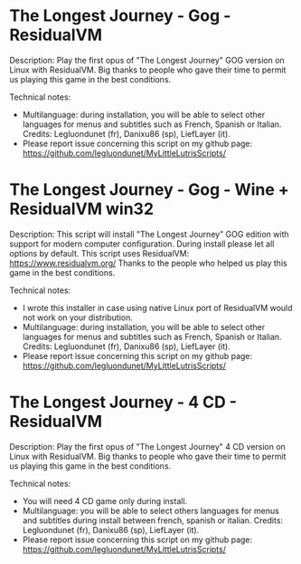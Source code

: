 # The Longest Journey - Gog - ResidualVM

Description:
Play the first opus of "The Longest Journey" GOG version on Linux with ResidualVM.
Big thanks to people who gave their time to permit us playing this game in the best conditions.

Technical notes:
- Multilanguage: during installation, you will be able to select other languages for menus and subtitles such as French, Spanish or Italian. Credits: Legluondunet (fr), Danixu86 (sp), LiefLayer (it).
- Please report issue concerning this script on my github page:
https://github.com/legluondunet/MyLittleLutrisScripts/

# The Longest Journey - Gog - Wine + ResidualVM win32

Description:
This script will install "The Longest Journey" GOG edition with support for modern computer configuration.
During install please let all options by default.
This script uses ResidualVM: https://www.residualvm.org/
Thanks to the people who helped us play this game in the best conditions.

Technical notes:
- I wrote this installer in case using native Linux port of ResidualVM would not work on your distribution.
- Multilanguage: during installation, you will be able to select other languages for menus and subtitles such as French, Spanish or Italian. Credits: Legluondunet (fr), Danixu86 (sp), LiefLayer (it).
- Please report issue concerning this script on my github page:
https://github.com/legluondunet/MyLittleLutrisScripts/

# The Longest Journey - 4 CD - ResidualVM

Description:
Play the first opus of "The Longest Journey" 4 CD version on Linux with ResidualVM.
Big thanks to people who gave their time to permit us playing this game in the best conditions.

Technical notes:
- You will need 4 CD game only during install.
- Multilanguage: you will be able to select others languages for menus and subtitles during install between french, spanish or italian. Credits: Legluondunet (fr), Danixu86 (sp), LiefLayer (it).
- Please report issue concerning this script on my github page:
https://github.com/legluondunet/MyLittleLutrisScripts/
